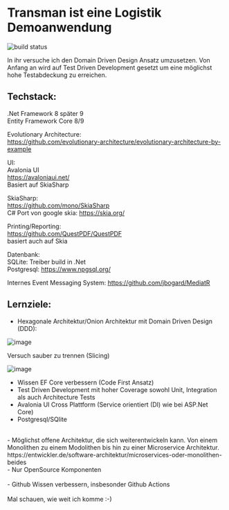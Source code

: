 # Transman ist eine Logistik Demoanwendung

![build status](https://github.com/WFeneberg/Transman/actions/workflows/main.yml/badge.svg)

In ihr versuche ich den Domain Driven Design Ansatz umzusetzen. Von Anfang an wird auf Test Driven Development gesetzt um eine möglichst hohe Testabdeckung zu erreichen.

## Techstack:

.Net Framework 8 später 9 </br>
Entity Framework Core 8/9 </br>

Evolutionary Architecture: </br>
https://github.com/evolutionary-architecture/evolutionary-architecture-by-example </br>

UI: </br>
Avalonia UI </br>
https://avaloniaui.net/ </br>
Basiert auf SkiaSharp </br>

SkiaSharp: </br>
https://github.com/mono/SkiaSharp </br>
C# Port von google skia: https://skia.org/ </br>

Printing/Reporting: </br>
https://github.com/QuestPDF/QuestPDF </br>
basiert auch auf Skia </br>

Datenbank: </br>
SQLite: Treiber build in .Net </br>
Postgresql: https://www.npgsql.org/ </br>

Internes Event Messaging System: https://github.com/jbogard/MediatR

## Lernziele:

- Hexagonale Architektur/Onion Architektur mit Domain Driven Design (DDD):

![image](https://github.com/user-attachments/assets/9052ed14-fd2f-4708-a7e5-28c149de58fb)

Versuch sauber zu trennen (Slicing)

![image](https://github.com/user-attachments/assets/fd8659ea-02d6-4426-bf13-7f4b5b16e409)

- Wissen EF Core verbessern (Code First Ansatz) </br>
- Test Driven Development mit hoher Coverage sowohl Unit, Integration als auch Architecture Tests </br>
- Avalonia UI Cross Plattform (Service orientiert (DI) wie bei ASP.Net Core) </br>
- Postgresql/SQlite</br> 
</br>
- Möglichst offene Architektur, die sich weiterentwickeln kann. Von einem Monolithen zu einem Modolithen bis hin zu einer Microservice Architektur. </br>
  https://entwickler.de/software-architektur/microservices-oder-monolithen-beides </br>
- Nur OpenSource Komponenten </br>
</br>
- Github Wissen verbessern, insbesonder Github Actions </br>
</br>
Mal schauen, wie weit ich komme :-) 



